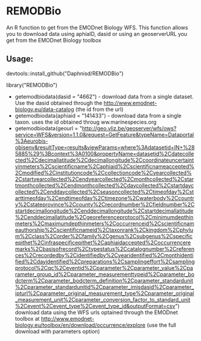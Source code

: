 # REMODBio


An R function to get from the EMODnet Biology WFS. This function allows you to download data using aphiaID, dasid or using an geoserverURL you get from the EMODnet Biology toolbox

## Usage:

devtools::install_github("Daphnisd/REMODBio")

library("REMODBio")

- getemodbiodata(dasid = "4662")   - download data from a single dataset. Use the dasid obtained through the http://www.emodnet-biology.eu/data-catalog (the id from the url)
- getemodbiodata(aphiaid = "141433") - download data from a single taxon. uses the id obtained throug ww.marinespecies.org
- getemodbiodata(geourl = "http://geo.vliz.be/geoserver/wfs/ows?service=WFS&version=1.1.0&request=GetFeature&typeName=Dataportal%3Aeurobis-obisenv&resultType=results&viewParams=where%3Adatasetid+IN+%285885%29%3Bcontext%3A0100&propertyName=datasetid%2Cdatecollected%2Cdecimallatitude%2Cdecimallongitude%2Ccoordinateuncertaintyinmeters%2Cscientificname%2Caphiaid%2Cscientificnameaccepted%2Cmodified%2Cinstitutioncode%2Ccollectioncode%2Cyearcollected%2Cstartyearcollected%2Cendyearcollected%2Cmonthcollected%2Cstartmonthcollected%2Cendmonthcollected%2Cdaycollected%2Cstartdaycollected%2Cenddaycollected%2Cseasoncollected%2Ctimeofday%2Cstarttimeofday%2Cendtimeofday%2Ctimezone%2Cwaterbody%2Ccountry%2Cstateprovince%2Ccounty%2Crecordnumber%2Cfieldnumber%2Cstartdecimallongitude%2Cenddecimallongitude%2Cstartdecimallatitude%2Cenddecimallatitude%2Cgeoreferenceprotocol%2Cminimumdepthinmeters%2Cmaximumdepthinmeters%2Coccurrenceid%2Cscientificnameauthorship%2Cscientificnameid%2Ctaxonrank%2Ckingdom%2Cphylum%2Cclass%2Corder%2Cfamily%2Cgenus%2Csubgenus%2Cspecificepithet%2Cinfraspecificepithet%2Caphiaidaccepted%2Coccurrenceremarks%2Cbasisofrecord%2Ctypestatus%2Ccatalognumber%2Creferences%2Crecordedby%2Cidentifiedby%2Cyearidentified%2Cmonthidentified%2Cdayidentified%2Cpreparations%2Csamplingeffort%2Csamplingprotocol%2Cqc%2Ceventid%2Cparameter%2Cparameter_value%2Cparameter_group_id%2Cparameter_measurementtypeid%2Cparameter_bodcterm%2Cparameter_bodcterm_definition%2Cparameter_standardunit%2Cparameter_standardunitid%2Cparameter_imisdasid%2Cparameter_ipturl%2Cparameter_original_measurement_type%2Cparameter_original_measurement_unit%2Cparameter_conversion_factor_to_standard_unit%2Cevent%2Cevent_type%2Cevent_type_id&outputFormat=csv") download data using the WFS urls optained through the EMODnet toolbox at http://www.emodnet-biology.eu/toolbox/en/download/occurrence/explore (use the full download with parameters option)


